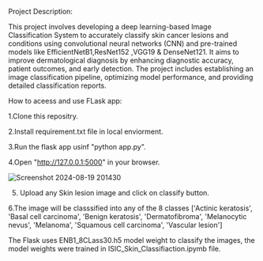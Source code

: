 Project Description:

This project involves developing a deep learning-based Image Classification System to accurately classify skin cancer lesions and conditions using convolutional neural networks (CNN) and pre-trained models like EfficientNetB1,ResNet152 ,VGG19 & DenseNet121. It aims to improve dermatological diagnosis by enhancing diagnostic accuracy, patient outcomes, and early detection. The project includes establishing an image classification pipeline, optimizing model performance, and providing detailed classification reports.

How to aceess and use FLask app:

1.Clone this repositry.

2.Install requirement.txt file in local enviorment.

3.Run the flask app usinf "python app.py".

4.Open "http://127.0.0.1:5000" in your browser.

![Screenshot 2024-08-19 201430](https://github.com/user-attachments/assets/31677f51-72f6-42bf-bc4f-2f7e9162892b)

5. Upload any  Skin lesion image and click on classify button.

6.The image will be classsified into any of the 8 classes ['Actinic keratosis', 'Basal cell carcinoma', 'Benign keratosis', 'Dermatofibroma', 'Melanocytic nevus', 'Melanoma', 'Squamous cell carcinoma', 'Vascular lesion']

The Flask uses ENB1_8CLass30.h5 model weight to classify the images, the model weights were trained in ISIC_Skin_Classifiaction.ipymb file.
